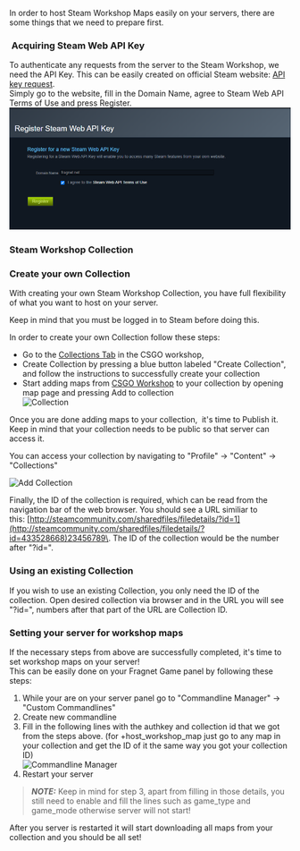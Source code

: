 In order to host Steam Workshop Maps easily on your servers, there are some things that we need to prepare first.  
  

###  Acquiring Steam Web API Key

To authenticate any requests from the server to the Steam Workshop, we need the API Key. This can be easily created on official Steam website: [API key request](https://steamcommunity.com/dev/registerkey).  
Simply go to the website, fill in the Domain Name, agree to Steam Web API Terms of Use and press Register.  
![Steam API](./images/fragnetapiregister.png)  

  

### Steam Workshop Collection

### Create your own Collection

With creating your own Steam Workshop Collection, you have full flexibility of what you want to host on your server. 

Keep in mind that you must be logged in to Steam before doing this.

  
In order to create your own Collection follow these steps:

*   Go to the [Collections Tab](https://steamcommunity.com/workshop/browse/?appid=730&section=collections) in the CSGO workshop,
*   Create Collection by pressing a blue button labeled "Create Collection", and follow the instructions to successfully create your collection
*   Start adding maps from [CSGO Workshop](https://steamcommunity.com/workshop/browse?appid=730&browsesort=trend) to your collection by opening map page and pressing Add to collection  
    ![Collection](../images/fragnetaddcollection.png)

Once you are done adding maps to your collection,  it's time to Publish it. Keep in mind that your collection needs to be public so that server can access it.

You can access your collection by navigating to "Profile" → "Content" → "Collections"

![Add Collection](../images/Screenshot_16.png)

  

Finally, the ID of the collection is required, which can be read from the navigation bar of the web browser. You should see a URL similiar to this: [http://steamcommunity.com/sharedfiles/filedetails/?id=1](http://steamcommunity.com/sharedfiles/filedetails/?id=433528668)23456789\. The ID of the collection would be the number after "?id=".  

### Using an existing Collection

If you wish to use an existing Collection, you only need the ID of the collection. Open desired collection via browser and in the URL you will see "?id=", numbers after that part of the URL are Collection ID.  
  

### Setting your server for workshop maps

If the necessary steps from above are successfully completed, it's time to set workshop maps on your server!  
This can be easily done on your Fragnet Game panel by following these steps:

1.  While your are on your server panel go to "Commandline Manager" → "Custom Commandlines"
2.  Create new commandline
3.  Fill in the following lines with the authkey and collection id that we got from the steps above. (for +host\_workshop\_map just go to any map in your collection and get the ID of it the same way you got your collection ID)  
    ![Commandline Manager](../images/fragnetauthe.png)
4.  Restart your server

> **_NOTE:_**  Keep in mind for step 3, apart from filling in those details, you still need to enable and fill the lines such as game\_type and game\_mode otherwise server will not start!

  

After you server is restarted it will start downloading all maps from your collection and you should be all set!
